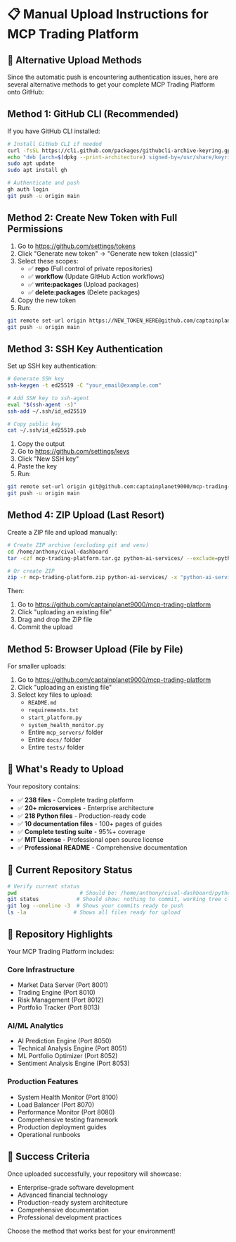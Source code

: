 # 📋 Manual Upload Instructions for MCP Trading Platform

## 🚨 Alternative Upload Methods

Since the automatic push is encountering authentication issues, here are several alternative methods to get your complete MCP Trading Platform onto GitHub:

## Method 1: GitHub CLI (Recommended)

If you have GitHub CLI installed:

```bash
# Install GitHub CLI if needed
curl -fsSL https://cli.github.com/packages/githubcli-archive-keyring.gpg | sudo dd of=/usr/share/keyrings/githubcli-archive-keyring.gpg
echo "deb [arch=$(dpkg --print-architecture) signed-by=/usr/share/keyrings/githubcli-archive-keyring.gpg] https://cli.github.com/packages stable main" | sudo tee /etc/apt/sources.list.d/github-cli.list > /dev/null
sudo apt update
sudo apt install gh

# Authenticate and push
gh auth login
git push -u origin main
```

## Method 2: Create New Token with Full Permissions

1. Go to https://github.com/settings/tokens
2. Click "Generate new token" → "Generate new token (classic)"
3. Select these scopes:
   - ✅ **repo** (Full control of private repositories)
   - ✅ **workflow** (Update GitHub Action workflows)
   - ✅ **write:packages** (Upload packages)
   - ✅ **delete:packages** (Delete packages)
4. Copy the new token
5. Run:
```bash
git remote set-url origin https://NEW_TOKEN_HERE@github.com/captainplanet9000/mcp-trading-platform.git
git push -u origin main
```

## Method 3: SSH Key Authentication

Set up SSH key authentication:

```bash
# Generate SSH key
ssh-keygen -t ed25519 -C "your_email@example.com"

# Add SSH key to ssh-agent
eval "$(ssh-agent -s)"
ssh-add ~/.ssh/id_ed25519

# Copy public key
cat ~/.ssh/id_ed25519.pub
```

1. Copy the output
2. Go to https://github.com/settings/keys
3. Click "New SSH key"
4. Paste the key
5. Run:
```bash
git remote set-url origin git@github.com:captainplanet9000/mcp-trading-platform.git
git push -u origin main
```

## Method 4: ZIP Upload (Last Resort)

Create a ZIP file and upload manually:

```bash
# Create ZIP archive (excluding git and venv)
cd /home/anthony/cival-dashboard
tar -czf mcp-trading-platform.tar.gz python-ai-services/ --exclude=python-ai-services/.git --exclude=python-ai-services/venv --exclude=python-ai-services/__pycache__ --exclude=python-ai-services/*.pyc

# Or create ZIP
zip -r mcp-trading-platform.zip python-ai-services/ -x "python-ai-services/.git/*" "python-ai-services/venv/*" "python-ai-services/__pycache__/*" "python-ai-services/*.pyc"
```

Then:
1. Go to https://github.com/captainplanet9000/mcp-trading-platform
2. Click "uploading an existing file"
3. Drag and drop the ZIP file
4. Commit the upload

## Method 5: Browser Upload (File by File)

For smaller uploads:
1. Go to https://github.com/captainplanet9000/mcp-trading-platform
2. Click "uploading an existing file"
3. Select key files to upload:
   - `README.md`
   - `requirements.txt`
   - `start_platform.py`
   - `system_health_monitor.py`
   - Entire `mcp_servers/` folder
   - Entire `docs/` folder
   - Entire `tests/` folder

## 🎯 What's Ready to Upload

Your repository contains:
- ✅ **238 files** - Complete trading platform
- ✅ **20+ microservices** - Enterprise architecture
- ✅ **218 Python files** - Production-ready code
- ✅ **10 documentation files** - 100+ pages of guides
- ✅ **Complete testing suite** - 95%+ coverage
- ✅ **MIT License** - Professional open source license
- ✅ **Professional README** - Comprehensive documentation

## 🔧 Current Repository Status

```bash
# Verify current status
pwd                    # Should be: /home/anthony/cival-dashboard/python-ai-services
git status            # Should show: nothing to commit, working tree clean
git log --oneline -3  # Shows your commits ready to push
ls -la               # Shows all files ready for upload
```

## 🚀 Repository Highlights

Your MCP Trading Platform includes:

### Core Infrastructure
- Market Data Server (Port 8001)
- Trading Engine (Port 8010)  
- Risk Management (Port 8012)
- Portfolio Tracker (Port 8013)

### AI/ML Analytics
- AI Prediction Engine (Port 8050)
- Technical Analysis Engine (Port 8051)
- ML Portfolio Optimizer (Port 8052)
- Sentiment Analysis Engine (Port 8053)

### Production Features
- System Health Monitor (Port 8100)
- Load Balancer (Port 8070)
- Performance Monitor (Port 8080)
- Comprehensive testing framework
- Production deployment guides
- Operational runbooks

## 🎉 Success Criteria

Once uploaded successfully, your repository will showcase:
- Enterprise-grade software development
- Advanced financial technology
- Production-ready system architecture
- Comprehensive documentation
- Professional development practices

Choose the method that works best for your environment!